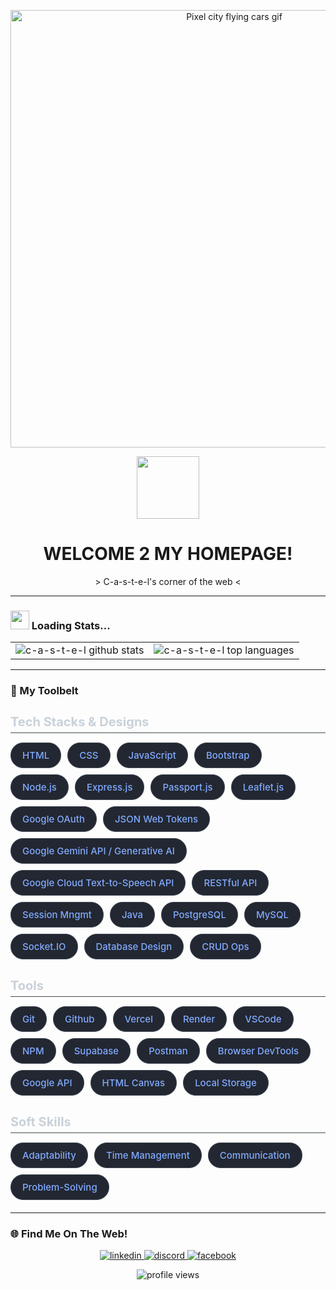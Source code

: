 <!-- 
  Hey! Welcome to my source code.
  This README is inspired by the Geocities / Y2K web aesthetic.
  Feel free to use it for your own page! :)
-->

<p align="center">
  <img src="https://media.giphy.com/media/l4KibK3JwaVo0CjDO/giphy.gif" width="700" alt="Pixel city flying cars gif">
</p>

<div id="header" align="center">
  <img src="https://media.giphy.com/media/v1.Y2lkPTc5MGI3NjExejhxMzhqNTFtb254OW03Nmp2dGRsYW83ZDVudnJtYjZkOHc0bGozZCZlcD12MV9pbnRlcm5hbF9naWZfYnlfaWQmY2I9Zw/Zb0Y2w3xJk4ztH3C1t/giphy.gif" width="100"/>
  <h1>
    WELCOME 2 MY HOMEPAGE!
  </h1>
  <p>
    > C-a-s-t-e-l's corner of the web <
  </p>
</div>

---

### <img src="https://media.giphy.com/media/WUlplcMpOCEmTGBtBW/giphy.gif" width="30"> Loading Stats...

<table align="center">
  <tr>
    <td valign="top">
      <img src="https://github-readme-stats.vercel.app/api?username=C-a-s-t-e-l&show_icons=true&locale=en&theme=buefy&line_height=27" alt="c-a-s-t-e-l github stats" />
    </td>
    <td valign="top">
      <img src="https://github-readme-stats.vercel.app/api/top-langs?username=C-a-s-t-e-l&show_icons=true&locale=en&layout=compact&theme=buefy" alt="c-a-s-t-e-l top languages" />
    </td>
  </tr>
</table>

---

### 💾 My Toolbelt

<style>
.skills-container {
  width: 100%;
  margin: 20px 0;
}
.skills-container h3 {
  font-family: -apple-system, BlinkMacSystemFont, "Segoe UI", Helvetica, Arial, sans-serif, "Apple Color Emoji", "Segoe UI Emoji";
  font-size: 20px;
  color: #c9d1d9;
  margin-bottom: 15px;
  border-bottom: 1px solid #444c56;
  padding-bottom: 5px;
}
.badges-wrapper {
  display: flex;
  flex-wrap: wrap;
  gap: 10px;
}
.skill-badge {
  display: inline-block;
  padding: 10px 18px;
  font-size: 15px;
  font-weight: 500;
  background-color: #222731;
  color: #82aaff;
  border: 1px solid #444c56;
  border-radius: 20px;
  font-family: -apple-system, BlinkMacSystemFont, "Segoe UI", Helvetica, Arial, sans-serif, "Apple Color Emoji", "Segoe UI Emoji";
}
</style>

<div class="skills-container">

  <h3>Tech Stacks & Designs</h3>
  <div class="badges-wrapper">
    <span class="skill-badge">HTML</span>
    <span class="skill-badge">CSS</span>
    <span class="skill-badge">JavaScript</span>
    <span class="skill-badge">Bootstrap</span>
    <span class="skill-badge">Node.js</span>
    <span class="skill-badge">Express.js</span>
    <span class="skill-badge">Passport.js</span>
    <span class="skill-badge">Leaflet.js</span>
    <span class="skill-badge">Google OAuth</span>
    <span class="skill-badge">JSON Web Tokens</span>
    <span class="skill-badge">Google Gemini API / Generative AI</span>
    <span class="skill-badge">Google Cloud Text-to-Speech API</span>
    <span class="skill-badge">RESTful API</span>
    <span class="skill-badge">Session Mngmt</span>
    <span class="skill-badge">Java</span>
    <span class="skill-badge">PostgreSQL</span>
    <span class="skill-badge">MySQL</span>
    <span class="skill-badge">Socket.IO</span>
    <span class="skill-badge">Database Design</span>
    <span class="skill-badge">CRUD Ops</span>
  </div>

  <h3 style="margin-top: 30px;">Tools</h3>
  <div class="badges-wrapper">
    <span class="skill-badge">Git</span>
    <span class="skill-badge">Github</span>
    <span class="skill-badge">Vercel</span>
    <span class="skill-badge">Render</span>
    <span class="skill-badge">VSCode</span>
    <span class="skill-badge">NPM</span>
    <span class="skill-badge">Supabase</span>
    <span class="skill-badge">Postman</span>
    <span class="skill-badge">Browser DevTools</span>
    <span class="skill-badge">Google API</span>
    <span class="skill-badge">HTML Canvas</span>
    <span class="skill-badge">Local Storage</span>
  </div>

  <h3 style="margin-top: 30px;">Soft Skills</h3>
  <div class="badges-wrapper">
    <span class="skill-badge">Adaptability</span>
    <span class="skill-badge">Time Management</span>
    <span class="skill-badge">Communication</span>
    <span class="skill-badge">Problem-Solving</span>
  </div>

</div>

---

### 🌐 Find Me On The Web!

<p align="center">
  <a href="www.linkedin.com/in/cascodes">
    <img src="https://img.shields.io/badge/LinkedIn-0078D4?style=plastic&logo=linkedin&logoColor=white" alt="linkedin" />
  </a>
  <a href="https://discordapp.com/users/567994015299928064">
    <img src="https://img.shields.io/badge/Discord-5865F2?style=plastic&logo=discord&logoColor=white" alt="discord" />
  </a>
  <a href="https://www.facebook.com/profile.php?id=61579492107593">
    <img src="https://img.shields.io/badge/Facebook-1877F2?style=plastic&logo=facebook&logoColor=white" alt="facebook" />
</a>
</p>

<p align="center">
  <img src="https://komarev.com/ghpvc/?username=C-a-s-t-e-l&label=visitors&color=blue&style=plastic" alt="profile views" />
</p>
